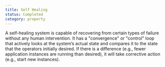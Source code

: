 ```yaml
---
title: Self Healing
status: Completed
category: property
---
```


A self-healing system is capable of recovering from certain types of failure without any human intervention. 
It has a "convergence" or "control" loop that actively looks at the system’s actual state and 
compares it to the state that the operators initially desired. 
If there is a difference (e.g., fewer application instances are running than desired), 
it will take corrective action (e.g., start new instances).
